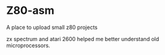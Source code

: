 # Z80-asm
A place to upload small z80 projects


zx spectrum and atari 2600 helped me better understand old microprocessors.
